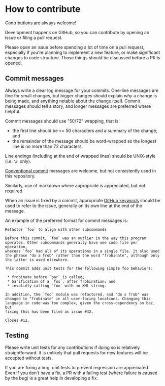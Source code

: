 # How to contribute

Contributions are always welcome!

Development happens on GitHub, so you can contribute by opening an issue or filing a pull request.

Please open an issue before spending a lot of time on a pull request, especially if you're planning to implement a new feature, or make significant changes to code structure. Those things should be discussed before a PR is opened.

## Commit messages

Always write a clear log message for your commits. One-line messages are fine for small changes, but bigger changes should explain _why_ a change is being made, and anything notable about the change itself.
Commit messages should tell a story, and longer messages are preferred where helpful.

Commit messages should use "50/72" wrapping, that is:
 
 * the first line should be <= 50 characters and a summary of the change; and
 * the remainder of the message should be word-wrapped so the longest line is no more than 72 characters.

Line endings (including at the end of wrapped lines) should be UNIX-style (i.e. `\n` only). 

[Conventional commit](https://www.conventionalcommits.org/en/v1.0.0/) messages are welcome, but not consistently used in this repository.

Similarly, use of markdown where appropriate is appreciated, but not required.

When an issue is fixed by a commit, appropriate [GitHub keywords](https://docs.github.com/en/get-started/writing-on-github/working-with-advanced-formatting/using-keywords-in-issues-and-pull-requests) should be used to refer to the issue, generally on its own line at the end of the message.

An example of the preferred format for commit messages is:

```console
Refactor `foo` to align with other subcommands

Before this commit, `foo` was an outlier in the way this program
operates. Other subcommands generally have one code file per operation,
whereas `foo` had all of its operations in a single file. It also used
the phrase "do a frob" rather than the word "frobinate", although only
the latter is used elsewhere.

This commit adds unit tests for the following simple foo behaviors:

 * frobinate before `bar` is called;
 * barification of a `foo`, after frobination; and
 * invalidly calling `foo` with an XML string.

In addition, the `foo` module was refactored, and "do a frob" was
changed to "frobinate" in all user-facing locations. Changing this
language in code was too complex, given the cross-dependency on baz, but
fixing this has been filed as issue #42.

Closes #12.
```

## Testing

Please write unit tests for any contributions if doing so is relatively straightforward. It is unlikely that pull requests for new features will be accepted without tests.

If you are fixing a bug, unit tests to prevent regression are appreciated. Even if you don't have a fix, a PR with a failing test (where failure is caused by the bug) is a great help in developing a fix.
